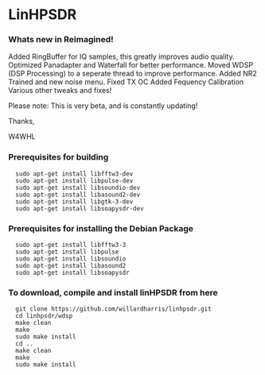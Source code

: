 # LinHPSDR

### Whats new in Reimagined!

Added RingBuffer for IQ samples, this greatly improves audio quality.
Optimized Panadapter and Waterfall for better performance.
Moved WDSP (DSP Processing) to a seperate thread to improve performance.
Added NR2 Trained and new noise menu.
Fixed TX OC
Added Fequency Calibration
Various other tweaks and fixes!

Please note: This is very beta, and is constantly updating!  

Thanks,

W4WHL



### Prerequisites for building

```
  sudo apt-get install libfftw3-dev
  sudo apt-get install libpulse-dev
  sudo apt-get install libsoundio-dev
  sudo apt-get install libasound2-dev
  sudo apt-get install libgtk-3-dev
  sudo apt-get install libsoapysdr-dev
```

### Prerequisites for installing the Debian Package

```
  sudo apt-get install libfftw3-3
  sudo apt-get install libpulse
  sudo apt-get install libsoundio
  sudo apt-get install libasound2
  sudo apt-get install libsoapysdr
```



### To download, compile and install linHPSDR from here

```
  git clone https://github.com/willardharris/linhpsdr.git
  cd linhpsdr/wdsp
  make clean
  make
  sudo make install
  cd ..
  make clean
  make
  sudo make install
  
```

